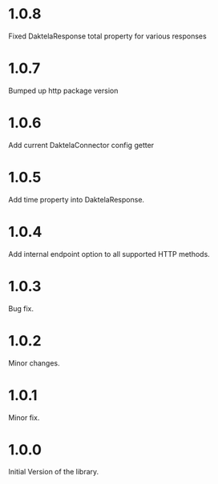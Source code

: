 # 1.0.8
Fixed DaktelaResponse total property for various responses

# 1.0.7
Bumped up http package version

# 1.0.6
Add current DaktelaConnector config getter

# 1.0.5
Add time property into DaktelaResponse.

# 1.0.4
Add internal endpoint option to all supported HTTP methods.

# 1.0.3
Bug fix.

# 1.0.2
Minor changes.

# 1.0.1
Minor fix.

# 1.0.0
Initial Version of the library.
